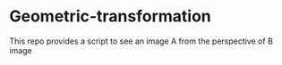# Geometric-transformation
This repo provides a script to see an image A from the perspective of B image
